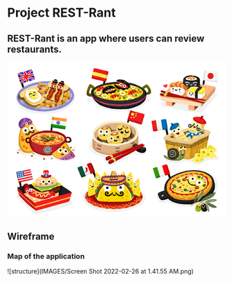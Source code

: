 # Project REST-Rant
## **REST-Rant** is an app where users can review restaurants.

![International food](IMAGES/matthew-scott-illustration-childrens-cook-food-travel-around-the-world-dishes.jpeg)

## Wireframe
### **Map of the application**
![structure](IMAGES/Screen Shot 2022-02-26 at 1.41.55 AM.png)